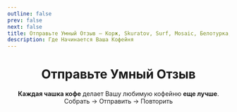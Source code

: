 ```yaml
---
outline: false
prev: false
next: false
title: Отправьте Умный Отзыв – Корж, Skuratov, Surf, Mosaic, Белотурка, Кэрри
description: Где Начинается Ваша Кофейня
---
```

<div align="center">

# Отправьте Умный Отзыв
**Каждая чашка кофе** делает Вашу любимую кофейню **еще лучше**.<br>
Собрать → Отправить → Повторить

</div>

<CoffeePointsSMR />


